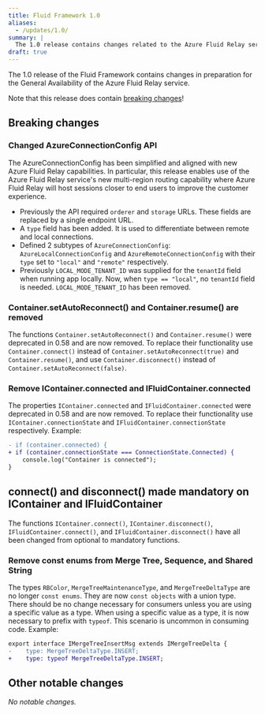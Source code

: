 ```yaml
---
title: Fluid Framework 1.0
aliases:
  - /updates/1.0/
summary: |
  The 1.0 release contains changes related to the Azure Fluid Relay service.
draft: true
---
```


The 1.0 release of the Fluid Framework contains changes in preparation for the General Availability of the Azure Fluid
Relay service.

Note that this release does contain [breaking changes](#breaking-changes)!

## Breaking changes

### Changed AzureConnectionConfig API

The AzureConnectionConfig has been simplified and aligned with new Azure Fluid Relay capabilities. In particular, this
release enables use of the Azure Fluid Relay service's new multi-region routing capability where Azure Fluid Relay will
host sessions closer to end users to improve the customer experience.

- Previously the API required `orderer` and `storage` URLs. These fields are replaced by a single endpoint URL.
- A `type` field has been added. It is used to differentiate between remote and local connections.
- Defined 2 subtypes of `AzureConnectionConfig`: `AzureLocalConnectionConfig` and `AzureRemoteConnectionConfig` with
  their `type` set to `"local"` and `"remote"` respectively.
- Previously `LOCAL_MODE_TENANT_ID` was supplied for the `tenantId` field when running app locally. Now, when `type ==
  "local"`, no `tenantId` field is needed. `LOCAL_MODE_TENANT_ID` has been removed.

### Container.setAutoReconnect() and Container.resume() are removed

The functions `Container.setAutoReconnect()` and `Container.resume()` were deprecated in 0.58 and are now removed. To
replace their functionality use `Container.connect()` instead of `Container.setAutoReconnect(true)` and
`Container.resume()`, and use `Container.disconnect()` instead of `Container.setAutoReconnect(false)`.

### Remove IContainer.connected and IFluidContainer.connected

The properties `IContainer.connected` and `IFluidContainer.connected` were deprecated in 0.58 and are now removed. To
replace their functionality use `IContainer.connectionState` and `IFluidContainer.connectionState` respectively.
Example:

``` diff
- if (container.connected) {
+ if (container.connectionState === ConnectionState.Connected) {
    console.log("Container is connected");
}
```

## connect() and disconnect() made mandatory on IContainer and IFluidContainer

The functions `IContainer.connect()`, `IContainer.disconnect()`, `IFluidContainer.connect()`, and
`IFluidContainer.disconnect()` have all been changed from optional to mandatory functions.

### Remove const enums from Merge Tree, Sequence, and Shared String

The types `RBColor`, `MergeTreeMaintenanceType`, and `MergeTreeDeltaType` are no longer `const enums`. They are now
`const objects` with a union type. There should be no change necessary for consumers unless you are using a specific
value as a type. When using a specific value as a type, it is now necessary to prefix with `typeof`. This scenario is
uncommon in consuming code. Example:

``` diff
export interface IMergeTreeInsertMsg extends IMergeTreeDelta {
-    type: MergeTreeDeltaType.INSERT;
+    type: typeof MergeTreeDeltaType.INSERT;
```

## Other notable changes




*No notable changes.*
